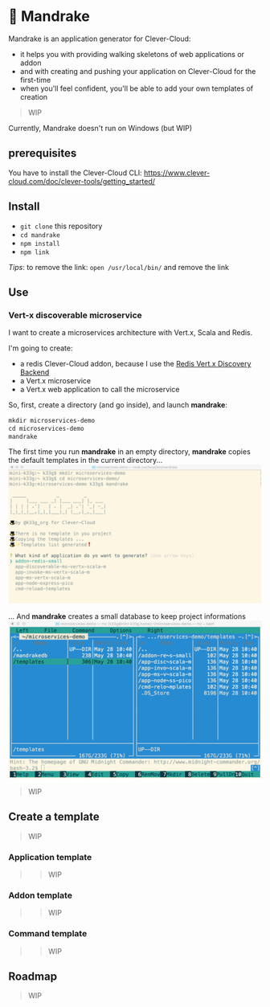 # :tophat: Mandrake

Mandrake is an application generator for Clever-Cloud:

- it helps you with providing walking skeletons of web applications or addon
- and with creating and pushing your application on Clever-Cloud for the first-time
- when you'll feel confident, you'll be able to add your own templates of creation

> WIP

Currently, Mandrake doesn't run on Windows (but WIP)

## prerequisites

You have to install the Clever-Cloud CLI: https://www.clever-cloud.com/doc/clever-tools/getting_started/

## Install

- `git clone` this repository
- `cd mandrake`
- `npm install`
- `npm link`

*Tips*: to remove the link: `open /usr/local/bin/` and remove the link

## Use

### Vert-x discoverable microservice

I want to create a microservices architecture with Vert.x, Scala and Redis.

I'm going to create:

- a redis Clever-Cloud addon, because I use the [Redis Vert.x Discovery Backend](http://vertx.io/docs/vertx-service-discovery-backend-redis/java/)
- a Vert.x microservice
- a Vert.x web application to call the microservice

So, first, create a directory (and go inside), and launch **mandrake**:

```shell
mkdir microservices-demo
cd microservices-demo
mandrake
```

The first time you run **mandrake** in an empty directory, **mandrake** copies the default templates in the current directory...
![01](documentation/01.png)

... And **mandrake** creates a small database to keep project informations
![02](documentation/02.png)



> WIP

## Create a template

> WIP

### Application template

>> WIP

### Addon template

>> WIP

### Command template

>> WIP

## Roadmap

> WIP
